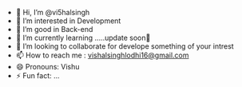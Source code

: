 - 👋 Hi, I’m @vi5halsingh
- 👀 I’m interested in Development
- 👀 I’m good in Back-end
- 🌱 I’m currently learning .....update soon🙂
- 💞️ I’m looking to collaborate for develope something of your intrest
- 📫 How to reach me : vishalsinghlodhi16@gmail.com
- 😄 Pronouns: Vishu
- ⚡ Fun fact: ...

<!---
vi5halsingh/vi5halsingh is a ✨ special ✨ repository because its `README.md` (this file) appears on your GitHub profile.
You can click the Preview link to take a look at your changes.
--->
